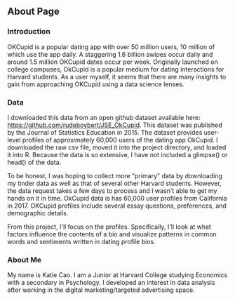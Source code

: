 ## About Page

### Introduction
OKCupid is a popular dating app with over 50 million users, 10 million of which use the app daily. A staggering 1.6 billion swipes occur daily and around 1.5 million OKCupid dates occur per week. Originally launched on college campuses, OkCupid is a popular medium for dating interactions for Harvard students. As a user myself, it seems that there are many insights to gain from approaching OKCupid using a data science lenses.

### Data
I downloaded this data from an open github dataset available here: https://github.com/rudeboybert/JSE_OkCupid. This dataset was published by the Journal of Statistics Education in 2015. The dataset provides user-level profiles of approximately 60,000 users of the dating app OkCupid. I downloaded the raw csv file, moved it into the project directory, and loaded it into R. Because the data is so extensive, I have not included a glimpse() or head() of the data.

To be honest, I was hoping to collect more "primary" data by downloading my tinder data as well as that of several other Harvard students. However, the data request takes a few days to process and I wasn't able to get my hands on it in time. OkCupid data is has 60,000 user profiles from California in 2017. OKCupid profiles include several essay questions, preferences, and demographic details. 

From this project, I'll focus on the profiles. Specifically, I'll look at what factors influence the contents of a bio and visualize patterns in common words and sentiments written in dating profile bios.

### About Me
My name is Katie Cao. I am a Junior at Harvard College studying Economics with a secondary in Psychology. I developed an interest in data analysis after working in the digital marketing/targeted advertising space.